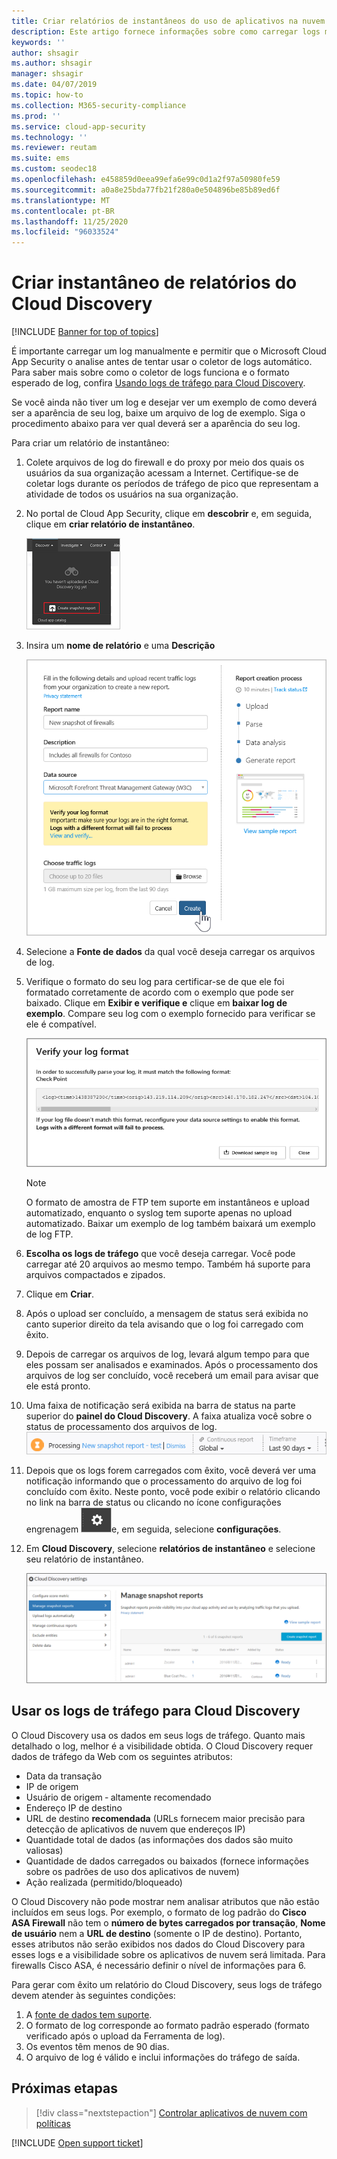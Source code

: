 ```yaml
---
title: Criar relatórios de instantâneos do uso de aplicativos na nuvem do Cloud Discovery
description: Este artigo fornece informações sobre como carregar logs manualmente para criar um relatório de instantâneo de seus aplicativos do Cloud Discovery.
keywords: ''
author: shsagir
ms.author: shsagir
manager: shsagir
ms.date: 04/07/2019
ms.topic: how-to
ms.collection: M365-security-compliance
ms.prod: ''
ms.service: cloud-app-security
ms.technology: ''
ms.reviewer: reutam
ms.suite: ems
ms.custom: seodec18
ms.openlocfilehash: e458859d0eea99efa6e99c0d1a2f97a50980fe59
ms.sourcegitcommit: a0a8e25bda77fb21f280a0e504896be85b89ed6f
ms.translationtype: MT
ms.contentlocale: pt-BR
ms.lasthandoff: 11/25/2020
ms.locfileid: "96033524"
---
```

# <a name="create-snapshot-cloud-discovery-reports"></a>Criar instantâneo de relatórios do Cloud Discovery

[!INCLUDE [Banner for top of topics](includes/banner.md)]

É importante carregar um log manualmente e permitir que o Microsoft Cloud App Security o analise antes de tentar usar o coletor de logs automático. Para saber mais sobre como o coletor de logs funciona e o formato esperado de log, confira [Usando logs de tráfego para Cloud Discovery](#log-format).

Se você ainda não tiver um log e desejar ver um exemplo de como deverá ser a aparência de seu log, baixe um arquivo de log de exemplo. Siga o procedimento abaixo para ver qual deverá ser a aparência do seu log.

Para criar um relatório de instantâneo:

1. Colete arquivos de log do firewall e do proxy por meio dos quais os usuários da sua organização acessam a Internet. Certifique-se de coletar logs durante os períodos de tráfego de pico que representam a atividade de todos os usuários na sua organização.

1. No portal de Cloud App Security, clique em **descobrir** e, em seguida, clique em **criar relatório de instantâneo**.

    ![Criar novo relatório de instantâneo](media/create-new-snapshot-report.png)

1. Insira um **nome de relatório** e uma **Descrição**

    ![Novo relatório de instantâneo](media/new-snapshot-report.png)

1. Selecione a **Fonte de dados** da qual você deseja carregar os arquivos de log.

1. Verifique o formato do seu log para certificar-se de que ele foi formatado corretamente de acordo com o exemplo que pode ser baixado. Clique em **Exibir e verifique e** clique em **baixar log de exemplo**. Compare seu log com o exemplo fornecido para verificar se ele é compatível.

    ![Verifique seu formato de log](media/cloud-discovery-snapshot-verify.png)

    > [!NOTE]
    > O formato de amostra de FTP tem suporte em instantâneos e upload automatizado, enquanto o syslog tem suporte apenas no upload automatizado. Baixar um exemplo de log também baixará um exemplo de log FTP.

1. **Escolha os logs de tráfego** que você deseja carregar. Você pode carregar até 20 arquivos ao mesmo tempo. Também há suporte para arquivos compactados e zipados.

1. Clique em **Criar**.

1. Após o upload ser concluído, a mensagem de status será exibida no canto superior direito da tela avisando que o log foi carregado com êxito.

1. Depois de carregar os arquivos de log, levará algum tempo para que eles possam ser analisados e examinados.
    Após o processamento dos arquivos de log ser concluído, você receberá um email para avisar que ele está pronto.

1. Uma faixa de notificação será exibida na barra de status na parte superior do **painel do Cloud Discovery**. A faixa atualiza você sobre o status de processamento dos arquivos de log.
    ![processando a barra de menus do arquivo de log](media/processing-log-file-menu-bar.png)

1. Depois que os logs forem carregados com êxito, você deverá ver uma notificação informando que o processamento do arquivo de log foi concluído com êxito. Neste ponto, você pode exibir o relatório clicando no link na barra de status ou clicando no ícone configurações engrenagem ![configurações](media/settings-icon.png "Ícone de configurações")e, em seguida, selecione **configurações**.

1. Em **Cloud Discovery**, selecione **relatórios de instantâneo** e selecione seu relatório de instantâneo.

    ![gerenciamento de relatório de instantâneo](media/snapshot-report-managment.png)

## <a name="using-traffic-logs-for-cloud-discovery"></a>Usar os logs de tráfego para Cloud Discovery <a name="log-format"></a>

O Cloud Discovery usa os dados em seus logs de tráfego. Quanto mais detalhado o log, melhor é a visibilidade obtida. O Cloud Discovery requer dados de tráfego da Web com os seguintes atributos:

- Data da transação
- IP de origem
- Usuário de origem ‑ altamente recomendado
- Endereço IP de destino
- URL de destino **recomendada** (URLs fornecem maior precisão para detecção de aplicativos de nuvem que endereços IP)
- Quantidade total de dados (as informações dos dados são muito valiosas)
- Quantidade de dados carregados ou baixados (fornece informações sobre os padrões de uso dos aplicativos de nuvem)
- Ação realizada (permitido/bloqueado)

O Cloud Discovery não pode mostrar nem analisar atributos que não estão incluídos em seus logs.
Por exemplo, o formato de log padrão do **Cisco ASA Firewall** não tem o **número de bytes carregados por transação**, **Nome de usuário** nem a **URL de destino** (somente o IP de destino).
Portanto, esses atributos não serão exibidos nos dados do Cloud Discovery para esses logs e a visibilidade sobre os aplicativos de nuvem será limitada. Para firewalls Cisco ASA, é necessário definir o nível de informações para 6.

Para gerar com êxito um relatório do Cloud Discovery, seus logs de tráfego devem atender às seguintes condições:

1. A [fonte de dados tem suporte](set-up-cloud-discovery.md#supported-firewalls-and-proxies).
2. O formato de log corresponde ao formato padrão esperado (formato verificado após o upload da Ferramenta de log).
3. Os eventos têm menos de 90 dias.
4. O arquivo de log é válido e inclui informações do tráfego de saída.

## <a name="next-steps"></a>Próximas etapas

> [!div class="nextstepaction"]
> [Controlar aplicativos de nuvem com políticas](control-cloud-apps-with-policies.md)

[!INCLUDE [Open support ticket](includes/support.md)]
